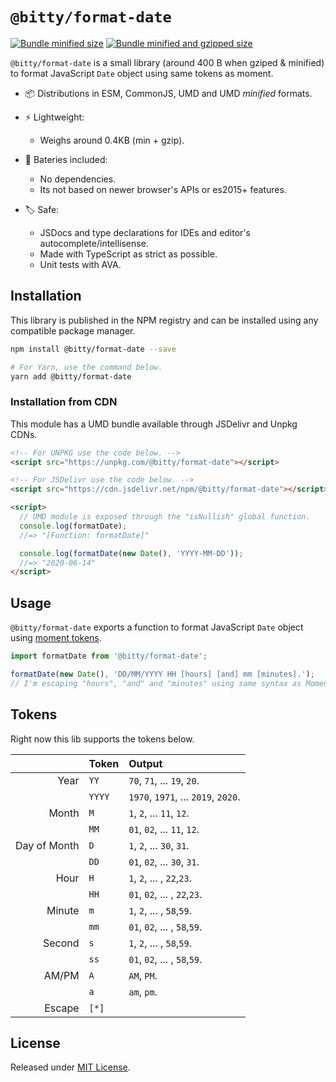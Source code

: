 # `@bitty/format-date`

[![Bundle minified size](https://badgen.net/bundlephobia/min/@bitty/format-date)](https://bundlephobia.com/result?p=@bitty/format-date)
[![Bundle minified and gzipped size](https://badgen.net/bundlephobia/minzip/@bitty/format-date)](https://bundlephobia.com/result?p=@bitty/format-date)

`@bitty/format-date` is a small library (around 400 B when gziped & minified) to format JavaScript `Date` object using same tokens as moment.

- 📦 Distributions in ESM, CommonJS, UMD and UMD _minified_ formats.

- ⚡ Lightweight:
  - Weighs around 0.4KB (min + gzip).

- 🔋 Bateries included:
  - No dependencies.
  - Its not based on newer browser's APIs or es2015+ features.

- 🏷 Safe:
  - JSDocs and type declarations for IDEs and editor's autocomplete/intellisense.
  - Made with TypeScript as strict as possible.
  - Unit tests with AVA.

## Installation

This library is published in the NPM registry and can be installed using any compatible package manager.

```sh
npm install @bitty/format-date --save

# For Yarn, use the command below.
yarn add @bitty/format-date
```

### Installation from CDN

This module has a UMD bundle available through JSDelivr and Unpkg CDNs.

```html
<!-- For UNPKG use the code below. -->
<script src="https://unpkg.com/@bitty/format-date"></script>

<!-- For JSDelivr use the code below. -->
<script src="https://cdn.jsdelivr.net/npm/@bitty/format-date"></script>

<script>
  // UMD module is exposed through the "isNullish" global function.
  console.log(formatDate);
  //=> "[Function: formatDate]"

  console.log(formatDate(new Date(), 'YYYY-MM-DD'));
  //=> "2020-06-14"
</script>
```

## Usage

`@bitty/format-date` exports a function to format JavaScript `Date` object using [moment tokens](http://momentjs.com/docs/#/displaying/format/).

```js
import formatDate from '@bitty/format-date';

formatDate(new Date(), 'DD/MM/YYYY HH [hours] [and] mm [minutes].');
// I'm escaping "hours", "and" and "minutes" using same syntax as Moment.js.
```

## Tokens

Right now this lib supports the tokens below.

|       &nbsp; | Token  | Output                              |
| -----------: | :----- | :---------------------------------- |
|         Year | `YY`   | `70`, `71`, ... `19`, `20`.         |
|              | `YYYY` | `1970`, `1971`, ... `2019`, `2020`. |
|        Month | `M`    | `1`, `2`, ... `11`, `12`.           |
|              | `MM`   | `01`, `02`, ... `11`, `12`.         |
| Day of Month | `D`    | `1`, `2`, ... `30`, `31`.           |
|              | `DD`   | `01`, `02`, ... `30`, `31`.         |
|         Hour | `H`    | `1`, `2`, ... , `22`,`23`.          |
|              | `HH`   | `01`, `02`, ... , `22`,`23`.        |
|       Minute | `m`    | `1`, `2`, ... , `58`,`59`.          |
|              | `mm`   | `01`, `02`, ... , `58`,`59`.        |
|       Second | `s`    | `1`, `2`, ... , `58`,`59`.          |
|              | `ss`   | `01`, `02`, ... , `58`,`59`.        |
|       AM/PM  | `A`    | `AM`, `PM`.                         |
|              | `a`    | `am`, `pm`.                         |
|       Escape | `[*]`  | &nbsp;                              |

## License

Released under [MIT License](./LICENSE).

